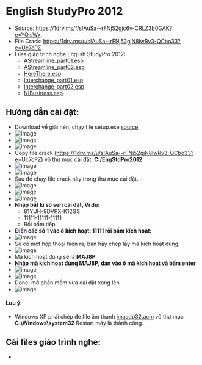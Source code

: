 # English StudyPro 2012
- Source: https://1drv.ms/f/s!AuSa--rFNj52gjc6v-CRLZ3b0GAK?e=YQisWx.
- File Crack: https://1drv.ms/u/s!AuSa--rFNj52gjN8lwRv3-QCbo33?e=Uc7cPZ
- Files giáo trình nghe English StudyPro 2012:
  - [AStreamline_part01.esp](https://1drv.ms/u/s!AuSa--rFNj52gjC6YudQSkhSv2ol?e=3yZuY9)
  - [AStreamline_part02.esp](https://1drv.ms/u/s!AuSa--rFNj52gi13hN7NpZ8qIjuQ?e=aRVrZL)
  - [HereThere.esp](https://1drv.ms/u/s!AuSa--rFNj52gi6tGpKI4rcmMBa3?e=DEhUEi)
  - [Interchange_part01.esp](https://1drv.ms/u/s!AuSa--rFNj52gjXFZmV4xOlYj0LK?e=SUdU3V)
  - [Interchange_part02.esp](https://1drv.ms/u/s!AuSa--rFNj52gjHTUTVQ_DB3cHob?e=OCg7CI)
  - [NIBusiness.esp](https://1drv.ms/u/s!AuSa--rFNj52gjI7MJF-eKSFYLcZ?e=QV5Syj)

## Hướng dẫn cài đặt: 
  - Download về giải nén, chạy file setup.exe [source](https://1drv.ms/f/s!AuSa--rFNj52gjc6v-CRLZ3b0GAK?e=YQisWx)
  - ![image](https://github.com/BsNgChiThanh/EnglishStudyPro2012/assets/82578024/024e9164-456a-44bd-ae85-4fa46905483f)
  - ![image](https://github.com/BsNgChiThanh/EnglishStudyPro2012/assets/82578024/fd671d4f-02de-4f13-8b25-677f0f785604)
  - ![image](https://github.com/BsNgChiThanh/EnglishStudyPro2012/assets/82578024/d8e10902-5ed1-4176-b134-d35aa3acdb08)
  - Copy file crack (https://1drv.ms/u/s!AuSa--rFNj52gjN8lwRv3-QCbo33?e=Uc7cPZ) vô thư mục cài đặt: **C:/EngStdPro2012**
  - ![image](https://github.com/BsNgChiThanh/EnglishStudyPro2012/assets/82578024/1f7ade8c-71d8-4a23-b3aa-1e907eb7fe36)
  - ![image](https://github.com/BsNgChiThanh/EnglishStudyPro2012/assets/82578024/8e50840a-cdd6-49e1-80b3-a1747be2c1f6)
  - Sau đó chạy file crack này trong thư mục cài đặt.
  - ![image](https://github.com/BsNgChiThanh/EnglishStudyPro2012/assets/82578024/152d41e2-fb5d-4c30-8f04-ed7f6a3f9f60)
  - ![image](https://github.com/BsNgChiThanh/EnglishStudyPro2012/assets/82578024/33e4acfa-fd0e-4576-93d5-0a3c3375409a)
  - ![image](https://github.com/BsNgChiThanh/EnglishStudyPro2012/assets/82578024/8c915d4a-fbe5-4b3d-9f9e-d15671475c52)
  - **Nhập bất kì số seri cài đặt, Ví dụ:**
    - 81YUH-9DVPX-K12GS
    - 11111-11111-11111
    - Rồi bấm tiếp.
  - **Điền các số 1 vào ô kích hoạt: 11111 rồi bấm kích hoạt:**
  - ![image](https://github.com/BsNgChiThanh/EnglishStudyPro2012/assets/82578024/8c086707-c137-4f42-8e3f-9befef6d23c4)
  - Sẽ có một hộp thoại hiện ra, bạn hãy chép lấy mã kích hoạt đúng.
  - ![image](https://github.com/BsNgChiThanh/EnglishStudyPro2012/assets/82578024/bb64c0cf-c95f-4219-a121-941a836daddf)
  - Mã kích hoạt đúng sẽ là **MAJ8P**
  - **Nhập mã kích hoạt đúng MAJ8P, dán vào ô mã kích hoạt và bấm enter**
  - ![image](https://github.com/BsNgChiThanh/EnglishStudyPro2012/assets/82578024/d469cb78-fb35-439a-8b20-bb3500d6ff0d)
  - ![image](https://github.com/BsNgChiThanh/EnglishStudyPro2012/assets/82578024/d95d190a-0ef4-4555-ba3d-951a308a0deb)
- Done! mở phần mềm vừa cài đặt xong lên
- ![image](https://github.com/BsNgChiThanh/EnglishStudyPro2012/assets/82578024/cf89af5d-be45-4ede-a554-d7d1a1a9d865)

#### Lưu ý:
  - Windows XP phải chép đè file âm thanh [imaadp32.acm](https://1drv.ms/u/s!AuSa--rFNj52gi_FqDijHa26c1-c?e=pFeioH) vô thư mục **C:\Windows\system32** Restart máy là thành công.

## Cài files giáo trình nghe:
- 
